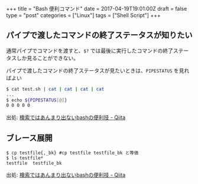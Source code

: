 +++
title = "Bash 便利コマンド"
date = 2017-04-19T19:01:00Z
draft = false
type = "post"
categories = ["Linux"]
tags = ["Shell Script"]
+++

## パイプで渡したコマンドの終了ステータスが知りたい

通常パイプでコマンドを渡すと、``$?`` では最後に実行したコマンドの終了ステータスしか見ることができない。

パイプで渡したコマンドの終了ステータスが見たいときは、``PIPESTATUS`` を見ればよい

```bash
$ cat test.sh | cat | cat | cat | cat
...
$ echo ${PIPESTATUS[@]}
0 0 0 0 0
```

出処: [検索ではあんまり出ないbashの便利技 - Qiita](http://qiita.com/rsooo/items/ef1d036bcc7282a66d7d)

## ブレース展開

```
$ cp testfile{,_bk} #cp testfile testfile_bk と等価
$ ls testfile*
testfile  testfile_bk
```

出処: [検索ではあんまり出ないbashの便利技 - Qiita](http://qiita.com/rsooo/items/ef1d036bcc7282a66d7d)

